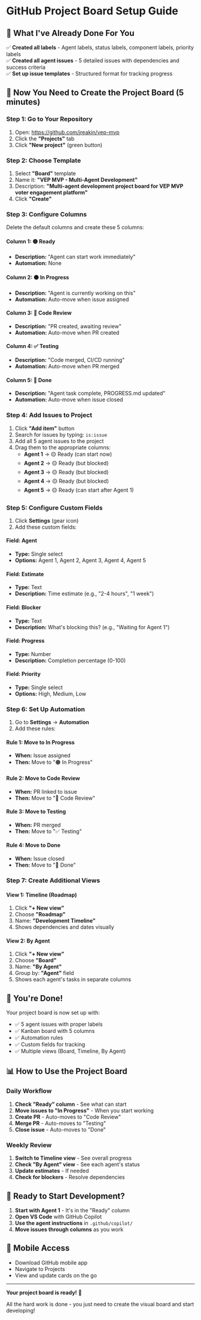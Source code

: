 # GitHub Project Board Setup Guide

## 🎯 What I've Already Done For You

✅ **Created all labels** - Agent labels, status labels, component labels, priority labels  
✅ **Created all agent issues** - 5 detailed issues with dependencies and success criteria  
✅ **Set up issue templates** - Structured format for tracking progress  

## 🚀 Now You Need to Create the Project Board (5 minutes)

### Step 1: Go to Your Repository
1. Open: https://github.com/jreakin/vep-mvp
2. Click the **"Projects"** tab
3. Click **"New project"** (green button)

### Step 2: Choose Template
1. Select **"Board"** template
2. Name it: **"VEP MVP - Multi-Agent Development"**
3. Description: **"Multi-agent development project board for VEP MVP voter engagement platform"**
4. Click **"Create"**

### Step 3: Configure Columns
Delete the default columns and create these 5 columns:

#### Column 1: 🟡 Ready
- **Description:** "Agent can start work immediately"
- **Automation:** None

#### Column 2: 🟠 In Progress  
- **Description:** "Agent is currently working on this"
- **Automation:** Auto-move when issue assigned

#### Column 3: 👀 Code Review
- **Description:** "PR created, awaiting review"
- **Automation:** Auto-move when PR created

#### Column 4: ✅ Testing
- **Description:** "Code merged, CI/CD running"
- **Automation:** Auto-move when PR merged

#### Column 5: 🎉 Done
- **Description:** "Agent task complete, PROGRESS.md updated"
- **Automation:** Auto-move when issue closed

### Step 4: Add Issues to Project
1. Click **"Add item"** button
2. Search for issues by typing: `is:issue`
3. Add all 5 agent issues to the project
4. Drag them to the appropriate columns:
   - **Agent 1** → 🟡 Ready (can start now)
   - **Agent 2** → 🟡 Ready (but blocked)
   - **Agent 3** → 🟡 Ready (but blocked)
   - **Agent 4** → 🟡 Ready (but blocked)
   - **Agent 5** → 🟡 Ready (can start after Agent 1)

### Step 5: Configure Custom Fields
1. Click **Settings** (gear icon)
2. Add these custom fields:

#### Field: Agent
- **Type:** Single select
- **Options:** Agent 1, Agent 2, Agent 3, Agent 4, Agent 5

#### Field: Estimate
- **Type:** Text
- **Description:** Time estimate (e.g., "2-4 hours", "1 week")

#### Field: Blocker
- **Type:** Text
- **Description:** What's blocking this? (e.g., "Waiting for Agent 1")

#### Field: Progress
- **Type:** Number
- **Description:** Completion percentage (0-100)

#### Field: Priority
- **Type:** Single select
- **Options:** High, Medium, Low

### Step 6: Set Up Automation
1. Go to **Settings** → **Automation**
2. Add these rules:

#### Rule 1: Move to In Progress
- **When:** Issue assigned
- **Then:** Move to "🟠 In Progress"

#### Rule 2: Move to Code Review
- **When:** PR linked to issue
- **Then:** Move to "👀 Code Review"

#### Rule 3: Move to Testing
- **When:** PR merged
- **Then:** Move to "✅ Testing"

#### Rule 4: Move to Done
- **When:** Issue closed
- **Then:** Move to "🎉 Done"

### Step 7: Create Additional Views

#### View 1: Timeline (Roadmap)
1. Click **"+ New view"**
2. Choose **"Roadmap"**
3. Name: **"Development Timeline"**
4. Shows dependencies and dates visually

#### View 2: By Agent
1. Click **"+ New view"**
2. Choose **"Board"**
3. Name: **"By Agent"**
4. Group by: **"Agent"** field
5. Shows each agent's tasks in separate columns

## 🎉 You're Done!

Your project board is now set up with:
- ✅ 5 agent issues with proper labels
- ✅ Kanban board with 5 columns
- ✅ Automation rules
- ✅ Custom fields for tracking
- ✅ Multiple views (Board, Timeline, By Agent)

## 📊 How to Use the Project Board

### Daily Workflow
1. **Check "Ready" column** - See what can start
2. **Move issues to "In Progress"** - When you start working
3. **Create PR** - Auto-moves to "Code Review"
4. **Merge PR** - Auto-moves to "Testing"
5. **Close issue** - Auto-moves to "Done"

### Weekly Review
1. **Switch to Timeline view** - See overall progress
2. **Check "By Agent" view** - See each agent's status
3. **Update estimates** - If needed
4. **Check for blockers** - Resolve dependencies

## 🚀 Ready to Start Development?

1. **Start with Agent 1** - It's in the "Ready" column
2. **Open VS Code** with GitHub Copilot
3. **Use the agent instructions** in `.github/copilot/`
4. **Move issues through columns** as you work

## 📱 Mobile Access
- Download GitHub mobile app
- Navigate to Projects
- View and update cards on the go

---

**Your project board is ready!** 🎯

All the hard work is done - you just need to create the visual board and start developing!